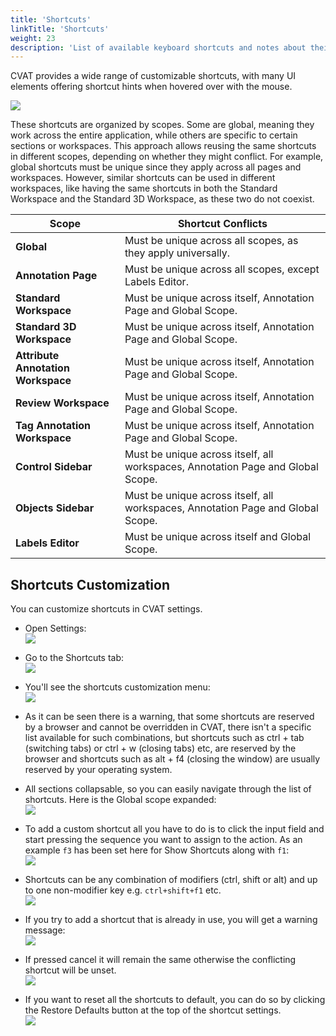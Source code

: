 ```yaml
---
title: 'Shortcuts'
linkTitle: 'Shortcuts'
weight: 23
description: 'List of available keyboard shortcuts and notes about their customization.'
---
```


CVAT provides a wide range of customizable shortcuts, with many UI elements offering shortcut hints when hovered over with the mouse.

![](/images/image075.jpg)

These shortcuts are organized by scopes. Some are global, meaning they work across the entire application, while others are specific to certain sections or workspaces. This approach allows reusing the same shortcuts in different scopes, depending on whether they might conflict. For example, global shortcuts must be unique since they apply across all pages and workspaces. However, similar shortcuts can be used in different workspaces, like having the same shortcuts in both the Standard Workspace and the Standard 3D Workspace, as these two do not coexist.

| **Scope**                        | **Shortcut Conflicts**                                                                       |
|----------------------------------|----------------------------------------------------------------------------------------------|
| **Global**                       | Must be unique across all scopes, as they apply universally.                                 |
| **Annotation Page**              | Must be unique across all scopes, except Labels Editor.                                      |
| **Standard Workspace**           | Must be unique across itself, Annotation Page and Global Scope.                              |
| **Standard 3D Workspace**        | Must be unique across itself, Annotation Page and Global Scope.                              |
| **Attribute Annotation Workspace** | Must be unique across itself, Annotation Page and Global Scope.                            |
| **Review Workspace**             | Must be unique across itself, Annotation Page and Global Scope.                              |
| **Tag Annotation Workspace**     | Must be unique across itself, Annotation Page and Global Scope.                              |
| **Control Sidebar**              | Must be unique across itself, all workspaces, Annotation Page and Global Scope.              |
| **Objects Sidebar**              | Must be unique across itself, all workspaces, Annotation Page and Global Scope.              |
| **Labels Editor**                | Must be unique across itself and Global Scope.                                               |

## Shortcuts Customization

You can customize shortcuts in CVAT settings.

- Open Settings:\
![](/images/shortcuts01.png)

- Go to the Shortcuts tab:\
![](/images/shortcuts02.png)

- You'll see the shortcuts customization menu:\
![](/images/shortcuts03.png)

- As it can be seen there is a warning, that some shortcuts are reserved by a browser and cannot be overridden in CVAT, there isn't a specific list available for such combinations, but shortcuts such as ctrl + tab (switching tabs) or ctrl + w (closing tabs) etc, are reserved by the browser and shortcuts such as alt + f4 (closing the window) are usually reserved by your operating system.

- All sections collapsable, so you can easily navigate through the list of shortcuts. Here is the Global scope expanded:\
![](/images/shortcuts04.png)

- To add a custom shortcut all you have to do is to click the input field and start pressing the sequence you want to assign to the action. As an example `f3` has been set here for Show Shortcuts along with `f1`:\
![](/images/shortcuts05.png)

- Shortcuts can be any combination of modifiers (ctrl, shift or alt) and up to one non-modifier key e.g. `ctrl+shift+f1` etc.\
![](/images/shortcuts06.png)

- If you try to add a shortcut that is already in use, you will get a warning message:\
![](/images/shortcuts07.png)

- If pressed cancel it will remain the same otherwise the conflicting shortcut will be unset.\
![](/images/shortcuts08.png)

- If you want to reset all the shortcuts to default, you can do so by clicking the Restore Defaults button at the top of the shortcut settings.\
![](/images/shortcuts09.png)
